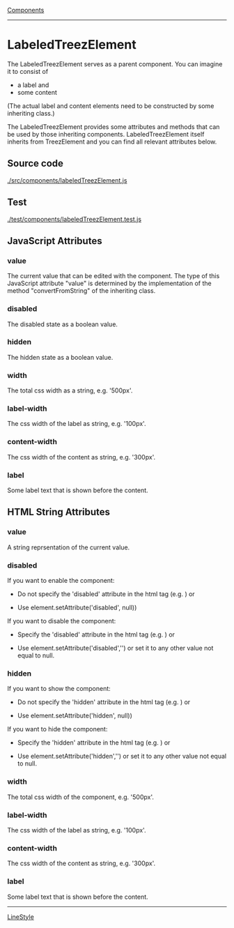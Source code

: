 [Components](../components.md)

----

# LabeledTreezElement
		
The LabeledTreezElement serves as a parent component. You can imagine it to consist of

* a label and
* some content

(The actual label and content elements need to be constructed by some inheriting class.) 

The LabeledTreezElement provides some attributes and methods that can be used by those inheriting components. 
LabeledTreezElement itself inherits from TreezElement and you can find all relevant attributes below. 
		
## Source code

[./src/components/labeledTreezElement.js](../../../src/components/labeledTreezElement.js)

## Test

[./test/components/labeledTreezElement.test.js](../../../test/components/labeledTreezElement.js)


## JavaScript Attributes

### value

The current value that can be edited with the component. The type of this JavaScript attribute "value" is 
determined by the implementation of the method "convertFromString" of the inheriting class. 

### disabled

The disabled state as a boolean value. 

### hidden

The hidden state as a boolean value.

### width

The total css width as a string, e.g. '500px'.

### label-width

The css width of the label as string, e.g. '100px'.

### content-width

The css width of the content as string, e.g. '300px'.

### label

Some label text that is shown before the content. 


## HTML String Attributes

### value

A string reprsentation of the current value.

### disabled

If you want to enable the component:

* Do not specify the 'disabled' attribute in the html tag (e.g. <treez-foo id="myComponent" ></treez-foo>) or

* Use element.setAttribute('disabled', null)) 

If you want to disable the component:

* Specify the 'disabled' attribute in the html tag (e.g. <treez-foo id="myComponent" disabled ></treez-foo>) or

* Use element.setAttribute('disabled','') or set it to any other value not equal to null. 

### hidden

If you want to show the component:

* Do not specify the 'hidden' attribute in the html tag (e.g. <treez-foo id="myComponent" ></treez-foo>) or

* Use element.setAttribute('hidden', null)) 

If you want to hide the component:

* Specify the 'hidden' attribute in the html tag (e.g. <treez-foo id="myComponent" hidden ></treez-foo>) or

* Use element.setAttribute('hidden','') or set it to any other value not equal to null. 

### width

The total css width of the component, e.g. '500px'.

### label-width

The css width of the label as string, e.g. '100px'.

### content-width

The css width of the content as string, e.g. '300px'.

### label

Some label text that is shown before the content. 


----

[LineStyle](./lineStyle/lineStyle.md)
